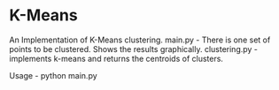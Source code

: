 K-Means
=======

An Implementation of  K-Means clustering.
main.py - There is one set of points to be clustered. Shows the results graphically.
clustering.py - implements k-means and returns the centroids of clusters.

Usage - python main.py
